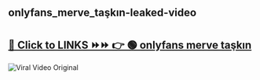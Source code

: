 
 ## onlyfans_merve_taşkın-leaked-video 

# <h2><a href="https://clipsfans.com/onlyfans_merve_taşkın&ref=git">🔗 Click to LINKS ⏩⏩ 👉 🟢 onlyfans merve taşkın </a></h2>

<a href="https://clipsfans.com/onlyfans_merve_taşkın&ref=git" rel="nofollow" data-target="animated-image.originalLink"><img src="https://i.ibb.co.com/xMMVF88/686577567.gif" alt="Viral Video Original" style="max-width: 100%; display: inline-block;" data-target="animated-image.originalImage"></a>
